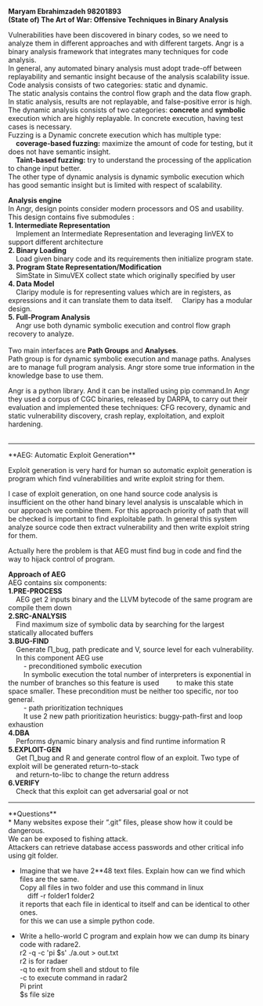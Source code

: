 **Maryam Ebrahimzadeh 98201893**<br/>
**(State of) The Art of War: Offensive Techniques in Binary Analysis**

Vulnerabilities have been discovered in binary codes, so we need to analyze them in different approaches and with different targets. Angr is a binary analysis framework that integrates many techniques for code analysis.<br/>
In general, any automated binary analysis must adopt trade-off between replayability and semantic insight because of the analysis scalability issue. Code analysis consists of two categories: static and dynamic.<br/>
The static analysis contains the control flow graph and the data flow graph. In static analysis, results are not replayable, and false-positive error is high.<br/>
The dynamic analysis consists of two categories: **concrete** and **symbolic** execution which are highly replayable. In concrete execution, having test cases is necessary.<br/>
Fuzzing is a Dynamic concrete execution which has multiple type:<br/>
&nbsp;&nbsp;&nbsp;&nbsp;**coverage-based fuzzing:** maximize the amount of code for testing, but it does not have semantic insight.<br/>
&nbsp;&nbsp;&nbsp;&nbsp;**Taint-based fuzzing:** try to understand the processing of the application to change input better.<br/>
The other type of dynamic analysis is dynamic symbolic execution which has good semantic insight but is limited with respect of scalability.<br/>
 
**Analysis engine** <br/>
In Angr, design points consider modern processors and OS and usability.<br/>
This design contains five submodules :<br/>
**1. Intermediate Representation**<br/>
&nbsp;&nbsp;&nbsp;&nbsp;Implement an Intermediate Representation and leveraging linVEX to support different architecture<br/>
**2. Binary Loading**<br/>
&nbsp;&nbsp;&nbsp;&nbsp;Load given binary code and its requirements then initialize program state.<br/>
**3. Program State Representation/Modification**<br/>
&nbsp;&nbsp;&nbsp;&nbsp;SimState in SimuVEX collect state which originally specified by user<br/>
**4. Data Model**	<br/>
&nbsp;&nbsp;&nbsp;&nbsp;Claripy module is for representing values which are in registers, as expressions and it can translate them to data itself. 
&nbsp;&nbsp;&nbsp;&nbsp;Claripy has a modular design.<br/>
**5. Full-Program Analysis**<br/>
&nbsp;&nbsp;&nbsp;&nbsp;Angr use both dynamic symbolic execution and control flow graph recovery to analyze.<br/>
 <br/>
Two main interfaces are **Path Groups** and **Analyses**. <br/>
Path group is for dynamic symbolic execution and manage paths.
Analyses are to manage full program analysis.
Angr store some true information in the knowledge base to use them.<br/>
 
Angr is a python library. And it can be installed using pip command.In Angr they used a corpus of CGC binaries, released by DARPA, to carry out their evaluation and implemented these techniques:  CFG recovery, dynamic and static vulnerability discovery, crash replay, exploitation, and exploit hardening.
<br/><br/>
<hr/>
**AEG: Automatic Exploit Generation**

Exploit generation is very hard for human so automatic exploit generation is program which find vulnerabilities and write exploit string for them.<br/>

I case of exploit generation, on one hand source code analysis is insufficient on the other hand binary level analysis is unscalable which in our approach we combine them. For this approach priority of path that will be checked is important to find exploitable path. In general this system analyze source code then extract vulnerability and then write exploit string for them.<br/> 

Actually here the problem is that AEG must find bug in code and find the way to hijack control of program.<br/>

**Approach of AEG**<br/>
AEG contains six components: <br/>
**1.PRE-PROCESS**<br/>
&nbsp;&nbsp;&nbsp;&nbsp;AEG get 2 inputs binary and the LLVM bytecode of the same program are compile them down<br/>
**2.SRC-ANALYSIS**<br/>
&nbsp;&nbsp;&nbsp;&nbsp;Find maximum size of symbolic data by searching for the largest statically allocated buffers<br/>
**3.BUG-FIND**<br/>
&nbsp;&nbsp;&nbsp;&nbsp;Generate Π_bug, path predicate and V, source level for each vulnerability.<br/>
&nbsp;&nbsp;&nbsp;&nbsp;In this component AEG use  
&nbsp;&nbsp;&nbsp;&nbsp;&nbsp;&nbsp;&nbsp;&nbsp;- preconditioned symbolic execution<br/> 
&nbsp;&nbsp;&nbsp;&nbsp;&nbsp;&nbsp;&nbsp;&nbsp;In symbolic execution the total number of interpreters is exponential in the number of branches so this feature is used 
&nbsp;&nbsp;&nbsp;&nbsp;&nbsp;&nbsp;&nbsp;&nbsp;to make this state space smaller. These precondition must be neither too specific, nor too general.<br/>
&nbsp;&nbsp;&nbsp;&nbsp;&nbsp;&nbsp;&nbsp;&nbsp;- path prioritization techniques<br/>
&nbsp;&nbsp;&nbsp;&nbsp;&nbsp;&nbsp;&nbsp;&nbsp;It use 2 new path prioritization heuristics: buggy-path-first and loop exhaustion<br/>
**4.DBA** <br/>
&nbsp;&nbsp;&nbsp;&nbsp;Performs dynamic binary analysis and find runtime information R<br/>
**5.EXPLOIT-GEN**<br/>
&nbsp;&nbsp;&nbsp;&nbsp;Get  Π_bug and R and generate control flow of an exploit. Two type of exploit will be generated return-to-stack  
&nbsp;&nbsp;&nbsp;&nbsp;and return-to-libc to change the return address<br/>
**6.VERIFY**<br/>
&nbsp;&nbsp;&nbsp;&nbsp;Check that this exploit can get adversarial goal or not<br/>
<hr/>
**Questions**<br/>
* Many websites expose their “.git” files, please show how it could be dangerous.<br/>
We can be exposed to fishing attack.<br/>
Attackers  can retrieve database access passwords and other critical info using git folder. <br/>

* Imagine that we have 2**48 text files. Explain how can we find which files are the same.<br/>
Copy all files in two folder and use this command in linux <br/>
&nbsp;&nbsp;&nbsp;&nbsp;diff -r folder1 folder2<br/>
it reports that each file in identical to itself and can be identical to other ones.<br/>
for this we can use a simple python code.<br/>

* Write a hello-world C program and explain how we can dump its binary code with radare2.<br/>
 r2 -q -c 'pi $s' ./a.out > out.txt<br/>
r2 is for radaer<br/>
-q to exit from shell and stdout to file<br/>
-c to execute command in radar2<br/>
Pi print<br/>
$s file size<br/>















